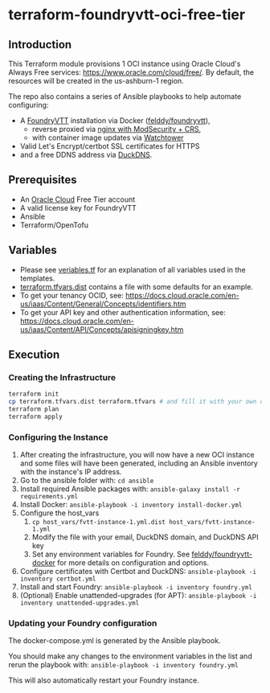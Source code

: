 # terraform-foundryvtt-oci-free-tier

## Introduction

This Terraform module provisions 1 OCI instance using Oracle Cloud's Always Free services: https://www.oracle.com/cloud/free/.
By default, the resources will be created in the us-ashburn-1 region.

The repo also contains a series of Ansible playbooks to help automate configuring:

- A [FoundryVTT](https://foundryvtt.com) installation via Docker ([felddy/foundryvtt](https://github.com/felddy/foundryvtt-docker)),
  - reverse proxied via [nginx with ModSecurity + CRS](https://github.com/coreruleset/modsecurity-crs-docker),
  - with container image updates via [Watchtower](https://github.com/containrrr/watchtower)
- Valid Let's Encrypt/certbot SSL certificates for HTTPS
- and a free DDNS address via [DuckDNS](https://www.duckdns.org).

## Prerequisites

- An [Oracle Cloud](https://www.oracle.com/cloud/free/) Free Tier account
- A valid license key for FoundryVTT
- Ansible
- Terraform/OpenTofu

## Variables

- Please see [veriables.tf](./terraform.tf) for an explanation of all variables used in the templates.
- [terraform.tfvars.dist](./terraform.tfvars.dist) contains a file with some defaults for an example.
- To get your tenancy OCID, see: https://docs.cloud.oracle.com/en-us/iaas/Content/General/Concepts/identifiers.htm
- To get your API key and other authentication information, see: https://docs.cloud.oracle.com/en-us/iaas/Content/API/Concepts/apisigningkey.htm

## Execution

### Creating the Infrastructure

```bash
terraform init
cp terraform.tfvars.dist terraform.tfvars # and fill it with your own data
terraform plan
terraform apply
```

### Configuring the Instance

1. After creating the infrastructure, you will now have a new OCI instance and some files will have been generated, including an Ansible inventory with the instance's IP address.
2. Go to the ansible folder with: `cd ansible`
3. Install required Ansible packages with: `ansible-galaxy install -r requirements.yml`
4. Install Docker:  `ansible-playbook -i inventory install-docker.yml`
5. Configure the host_vars
   1. `cp host_vars/fvtt-instance-1.yml.dist host_vars/fvtt-instance-1.yml`
   2. Modify the file with your email, DuckDNS domain, and DuckDNS API key
   3. Set any environment variables for Foundry. See [felddy/foundryvtt-docker](https://github.com/felddy/foundryvtt-docker#readme) for more details on configuration and options.
6. Configure certificates with Certbot and DuckDNS: `ansible-playbook -i inventory certbot.yml`
7. Install and start Foundry: `ansible-playbook -i inventory foundry.yml`
8. (Optional) Enable unattended-upgrades (for APT): `ansible-playbook -i inventory unattended-upgrades.yml`

### Updating your Foundry configuration

The docker-compose.yml is generated by the Ansible playbook.

You should make any changes to the environment variables in the list and rerun the playbook with:
`ansible-playbook -i inventory foundry.yml`

This will also automatically restart your Foundry instance.
